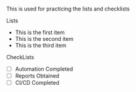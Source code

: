 This is used for practicing the lists and checklists

Lists
- This is the first item
- This is the second item
- This is the third item

CheckLists
- [ ] Automation Completed
- [ ] Reports Obtained
- [ ] CI/CD Completed
